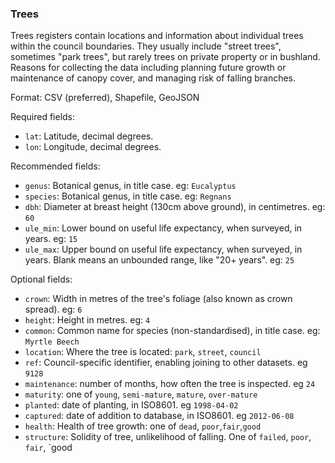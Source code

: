 ### Trees

Trees registers contain locations and information about individual trees within the council boundaries. They usually include "street trees", sometimes "park trees", but rarely trees on private property or in bushland. Reasons for collecting the data including planning future growth or maintenance of canopy cover, and managing risk of falling branches.

Format: CSV (preferred), Shapefile, GeoJSON

Required fields:

* `lat`: Latitude, decimal degrees.
* `lon`: Longitude, decimal degrees.

Recommended fields:

* `genus`: Botanical genus, in title case. eg: `Eucalyptus`
* `species`: Botanical genus, in title case. eg: `Regnans`
* `dbh`: Diameter at breast height (130cm above ground), in centimetres. eg: `60`
* `ule_min`: Lower bound on useful life expectancy, when surveyed, in years. eg: `15`
* `ule_max`: Upper bound on useful life expectancy, when surveyed, in years. Blank means an unbounded range, like "20+ 
years". eg: `25`

Optional fields:

* `crown`: Width in metres of the tree's foliage (also known as crown spread). eg: `6`
* `height`: Height in metres. eg: `4`
* `common`: Common name for species (non-standardised), in title case. eg: `Myrtle Beech`
* `location`: Where the tree is located: `park`, `street`, `council`
* `ref`: Council-specific identifier, enabling joining to other datasets. eg `9128`
* `maintenance`: number of months, how often the tree is inspected. eg `24`
* `maturity`: one of `young`, `semi-mature`, `mature`, `over-mature`
* `planted`: date of planting, in ISO8601. eg `1998-04-02`
* `captured`: date of addition to database, in ISO8601. eg `2012-06-08`
* `health`: Health of tree growth: one of `dead`, `poor`,`fair`,`good`
* `structure`: Solidity of tree, unlikelihood of falling. One of `failed`, `poor`, `fair`, `good 
